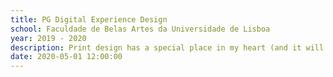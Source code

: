 ```yaml
---
title: PG Digital Experience Design
school: Faculdade de Belas Artes da Universidade de Lisboa
year: 2019 - 2020
description: Print design has a special place in my heart (and it will always have) but lately I have been interested in developing digital products and experiences. So I decided to take a postgraduate degree in digital experience design to gain more knowledge in the area and keep up with market needs.
date: 2020-05-01 12:00:00
---
```

